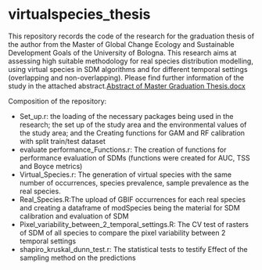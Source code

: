 # virtualspecies_thesis
This repository records the code of the research for the graduation thesis of the author from the Master of Global Change Ecology and Sustainable Development Goals of the University of Bologna.
This research aims at assessing high suitable methodology for real species distribution modelling, using virtual species in SDM algorithms and for different temporal settings (overlapping and non-overlapping). Please find further information of the study in the attached abstract.[Abstract of Master Graduation Thesis.docx](https://github.com/Doriblue/virtualspecies_thesis/files/10984610/Abstract.of.Master.Graduation.Thesis.docx)

Composition of the repository:
- Set_up.r: the loading of the necessary packages being used in the research; the set up of the study area and the environmental values of the study area; and the Creating functions for GAM and RF calibration with split train/test dataset
- evaluate performance_Functions.r: The creation of functions for performance evaluation of SDMs (functions were created for AUC, TSS and Boyce metrics)
- Virtual_Species.r: The generation of virtual species with the same number of occurrences, species prevalence, sample prevalence as the real species.
- Real_Species.R:The upload of GBIF occurrences for each real species and creating a dataframe of modSpecies being the material for SDM calibration and evaluation of SDM
- Pixel_variability_between_2_temporal_settings.R: The CV test of rasters of SDM of all species to compare the pixel variability between 2 temporal settings
- shapiro_kruskal_dunn_test.r: The statistical tests to testify Effect of the sampling method on the predictions
